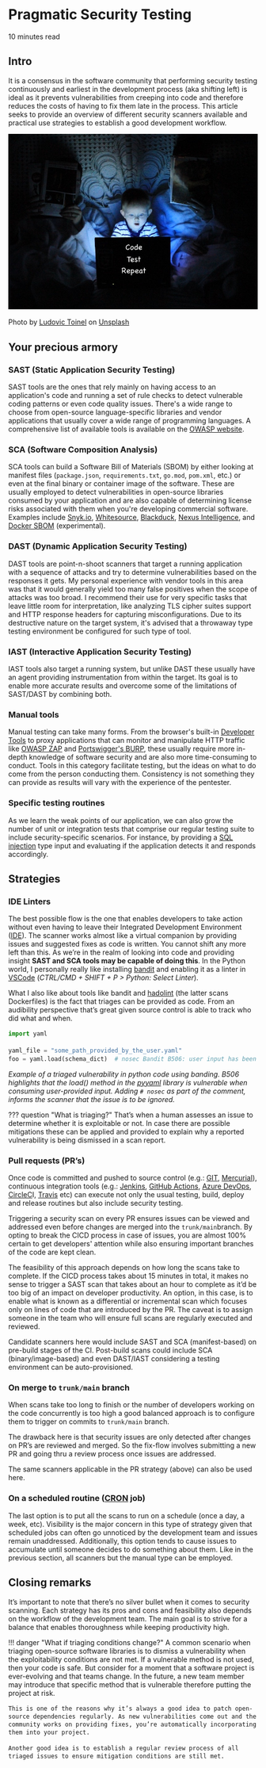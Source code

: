 # Pragmatic Security Testing
10 minutes read

## Intro
It is a consensus in the software community that performing security testing continuously and earliest in the development process (aka shifting left) is ideal as it prevents vulnerabilities from creeping into code and therefore reduces the costs of having to fix them late in the process. This article seeks to provide an overview of different security scanners available and practical use strategies to establish a good development workflow.

![intro](intro.jpg)

Photo by <a href="https://unsplash.com/@ltoinel?utm_source=unsplash&utm_medium=referral&utm_content=creditCopyText">Ludovic Toinel</a> on <a href="https://unsplash.com/s/photos/child-computer?utm_source=unsplash&utm_medium=referral&utm_content=creditCopyText">Unsplash</a>

## Your precious armory

### SAST (Static Application Security Testing)
SAST tools are the ones that rely mainly on having access to an application's code and running a set of rule checks to detect vulnerable coding patterns or even code quality issues. There's a wide range to choose from open-source language-specific libraries and vendor applications that usually cover a wide range of programming languages. A comprehensive list of available tools is available on the [OWASP website](https://owasp.org/www-community/Source_Code_Analysis_Tools).

### SCA (Software Composition Analysis)
SCA tools can build a Software Bill of Materials (SBOM) by either looking at manifest files (`package.json`, `requirements.txt`, `go.mod`, `pom.xml`, etc.) or even at the final binary or container image of the software. These are usually employed to detect vulnerabilities in open-source libraries consumed by your application and are also capable of determining license risks associated with them when you're developing commercial software. Examples include [Snyk.io](http://Snyk.io), [Whitesource](https://www.whitesourcesoftware.com/), [Blackduck](https://www.blackducksoftware.com/), [Nexus Intelligence](https://www.sonatype.com/products/intelligence?hsLang=en-us), and [Docker SBOM](https://docs.docker.com/engine/sbom/) (experimental).

### DAST (Dynamic Application Security Testing)
DAST tools are point-n-shoot scanners that target a running application with a sequence of attacks and try to determine vulnerabilities based on the responses it gets. My personal experience with vendor tools in this area was that it would generally yield too many false positives when the scope of attacks was too broad. I  recommend their use for very specific tasks that leave little room for interpretation, like analyzing TLS cipher suites support and HTTP response headers for capturing misconfigurations. Due to its destructive nature on the target system, it's advised that a throwaway type testing environment be configured for such type of tool.

### IAST (Interactive Application Security Testing)
IAST tools also target a running system, but unlike DAST these usually have an agent providing instrumentation from within the target. Its goal is to enable more accurate results and overcome some of the limitations of SAST/DAST by combining both.

### Manual tools
Manual testing can take many forms. From the browser's built-in [Developer Tools](https://firefox-dev.tools/) to proxy applications that can monitor and manipulate HTTP traffic like [OWASP ZAP](https://www.zaproxy.org/) and [Portswigger's BURP](https://portswigger.net/burp), these usually require more in-depth knowledge of software security and are also more time-consuming to conduct. Tools in this category facilitate testing, but the ideas on what to do come from the person conducting them. Consistency is not something they can provide as results will vary with the experience of the pentester.

### Specific testing routines
As we learn the weak points of our application, we can also grow the number of unit or integration tests that comprise our regular testing suite to include security-specific scenarios. For instance, by providing a [SQL injection](https://portswigger.net/web-security/sql-injection) type input and evaluating if the application detects it and responds accordingly.

## Strategies

### IDE Linters
The best possible flow is the one that enables developers to take action without even having to leave their Integrated Development Environment ([IDE](https://en.wikipedia.org/wiki/Integrated_development_environment)). The scanner works almost like a virtual companion by providing issues and suggested fixes as code is written. You cannot shift any more left than this. As we’re in the realm of looking into code and providing insight **SAST and SCA tools may be capable of doing this**. In the Python world, I personally really like installing [bandit](https://pypi.org/project/bandit/) and enabling it as a linter in [VSCode](https://code.visualstudio.com) (*CTRL/CMD + SHIFT + P > Python: Select Linter*).

What I also like about tools like bandit and [hadolint](https://github.com/hadolint/hadolint) (the latter scans Dockerfiles) is the fact that triages can be provided as code. From an audibility perspective that’s great given source control is able to track who did what and when.

```python
import yaml

yaml_file = "some_path_provided_by_the_user.yaml"
foo = yaml.load(schema_dict)  # nosec Bandit B506: user input has been previously sanitized.
```

*Example of a triaged vulnerability in python code using banding. B506 highlights that the load() method in the [pyyaml](https://pypi.org/project/PyYAML/) library is vulnerable when consuming user-provided input. Adding `# nosec` as part of the comment, informs the scanner that the issue is to be ignored.*

??? question "What is triaging?"
    That’s when a human assesses an issue to determine whether it is exploitable or not. In case there are possible mitigations these can be applied and provided to explain why a reported vulnerability is being dismissed in a scan report.

### Pull requests (PR’s)
Once code is committed and pushed to source control (e.g.: [GIT](https://git-scm.com/), [Mercurial](https://www.mercurial-scm.org/)), continuous integration tools (e.g.: [Jenkins](https://www.jenkins.io/), [GitHub Actions](https://github.com/features/actions), [Azure DevOps](https://azure.microsoft.com/en-us/services/devops/), [CircleC](https://circleci.com/)I, [Travis](https://travis-ci.org/) etc) can execute not only the usual testing, build, deploy and release routines but also include security testing.

Triggering a security scan on every PR ensures issues can be viewed and addressed even before changes are merged into the `trunk/main`branch. By opting to break the CICD process in case of issues, you are almost 100% certain to get developers' attention while also ensuring important branches of the code are kept clean.

The feasibility of this approach depends on how long the scans take to complete. If the CICD process takes about 15 minutes in total, it makes no sense to trigger a SAST scan that takes about an hour to complete as it’d be too big of an impact on developer productivity. An option, in this case, is to enable what is known as a differential or incremental scan which focuses only on lines of code that are introduced by the PR. The caveat is to assign someone in the team who will ensure full scans are regularly executed and reviewed.

Candidate scanners here would include SAST and SCA (manifest-based) on pre-build stages of the CI. Post-build scans could include SCA (binary/image-based) and even DAST/IAST considering a testing environment can be auto-provisioned.

### On merge to `trunk/main` branch
When scans take too long to finish or the number of developers working on the code concurrently is too high a good balanced approach is to configure them to trigger on commits to `trunk/main` branch. 

The drawback here is that security issues are only detected after changes on PR’s are reviewed and merged. So the fix-flow involves submitting a new PR and going thru a review process once issues are addressed.

The same scanners applicable in the PR strategy (above) can also be used here.

### On a scheduled routine ([CRON](https://en.wikipedia.org/wiki/Cron) job)
The last option is to put all the scans to run on a schedule (once a day, a week, etc). Visibility is the major concern in this type of strategy given that scheduled jobs can often go unnoticed by the development team and issues remain unaddressed. Additionally, this option tends to cause issues to accumulate until someone decides to do something about them. Like in the previous section, all scanners but the manual type can be employed.

## Closing remarks
It’s important to note that there’s no silver bullet when it comes to security scanning. Each strategy has its pros and cons and feasibility also depends on the workflow of the development team. The main goal is to strive for a balance that enables thoroughness while keeping productivity high.

!!! danger "What if triaging conditions change?"
    A common scenario when triaging open-source software libraries is to dismiss a vulnerability when the exploitability conditions are not met. If a vulnerable method is not used, then your code is safe. But consider for a moment that a software project is ever-evolving and that teams change. In the future, a new team member may introduce that specific method that is vulnerable therefore putting the project at risk. 

    This is one of the reasons why it’s always a good idea to patch open-source dependencies regularly. As new vulnerabilities come out and the community works on providing fixes, you’re automatically incorporating them into your project.

    Another good idea is to establish a regular review process of all triaged issues to ensure mitigation conditions are still met.